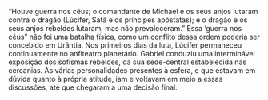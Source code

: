 ﻿“Houve guerra nos céus; o comandante de Michael e os seus anjos lutaram contra o dragão (Lúcifer, Satã e os príncipes apóstatas); e o dragão e os seus anjos rebeldes lutaram, mas não prevaleceram.” Essa ‘guerra nos céus” não foi uma batalha física, como um conflito dessa ordem poderia ser concebido em Urântia. Nos primeiros dias da luta, Lúcifer permaneceu continuamente no anfiteatro planetário. Gabriel conduziu uma interminável exposição dos sofismas rebeldes, da sua sede-central estabelecida nas cercanias. As várias personalidades presentes à esfera, e que estavam em dúvida quanto à própria atitude, iam e voltavam em meio a essas discussões, até que chegaram a uma decisão final.